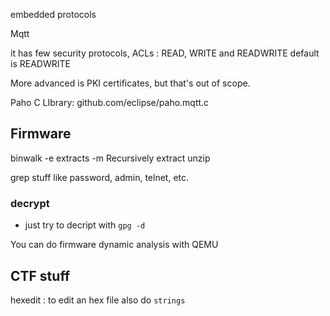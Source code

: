 embedded protocols

Mqtt

it has few security protocols, 
ACLs : READ, WRITE and READWRITE
default is READWRITE

More advanced is PKI certificates, but that's out of scope.


Paho C LIbrary: github.com/eclipse/paho.mqtt.c

## Firmware
binwalk 
    -e extracts
    -m Recursively extract
unzip

grep stuff like password, admin, telnet, etc.


### decrypt
* just try to decript with `gpg -d`

You can do firmware dynamic analysis with QEMU

## CTF stuff

hexedit : to edit an hex file
also do `strings`


